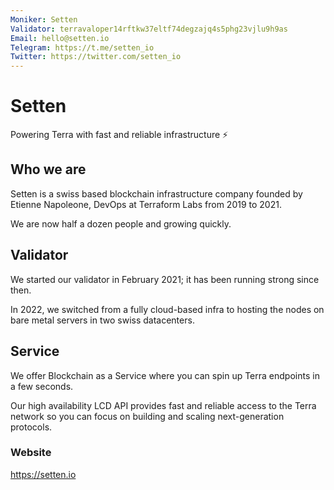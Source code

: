 ```yaml
---
Moniker: Setten
Validator: terravaloper14rftkw37eltf74degzajq4s5phg23vjlu9h9as
Email: hello@setten.io
Telegram: https://t.me/setten_io
Twitter: https://twitter.com/setten_io
---
```


# Setten

Powering Terra with fast and reliable infrastructure ⚡

## Who we are

Setten is a swiss based blockchain infrastructure company founded by Etienne Napoleone, DevOps at Terraform Labs from 2019 to 2021.

We are now half a dozen people and growing quickly.

## Validator

We started our validator in February 2021; it has been running strong since then.

In 2022, we switched from a fully cloud-based infra to hosting the nodes on bare metal servers in two swiss datacenters.

## Service

We offer Blockchain as a Service where you can spin up Terra endpoints in a few seconds.

Our high availability LCD API provides fast and reliable access to the Terra network so you can focus on building and scaling next-generation protocols.

### Website

https://setten.io
